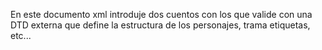 En este documento xml introduje dos cuentos con los que valide con una DTD externa que define la estructura de los personajes, trama etiquetas, etc...
